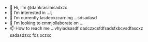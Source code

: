 - 👋 Hi, I’m @dankrasilnisadxzc
- 👀 I’m interested in ...lj
- 🌱 I’m currently lasdecxzcarning ...sdsadasd
- 💞️ I’m looking to cmmjollaborate on ...
- 📫 How to reach me ...vhyiadsasdf
dadczxcsfdfsadsfxbcvsdfascxz
sadasdzxc
fds
xczxc
